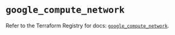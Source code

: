 # `google_compute_network`

Refer to the Terraform Registry for docs: [`google_compute_network`](https://registry.terraform.io/providers/hashicorp/google-beta/6.18.0/docs/resources/google_compute_network).
